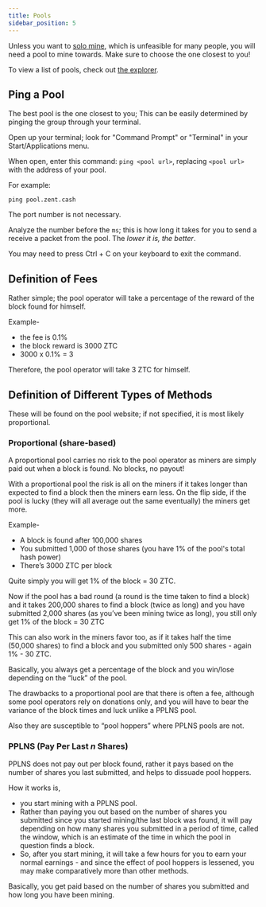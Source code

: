 ```yaml
---
title: Pools
sidebar_position: 5
---
```


Unless you want to [solo mine](desktop-mining/solo-mining), which is unfeasible for many people, you will need a pool to mine towards. Make sure to choose the one closest to you!

To view a list of pools, check out [the explorer](https://explorer.zent.cash/#pools).

## Ping a Pool

The best pool is the one closest to you; This can be easily determined by pinging the group through your terminal.

Open up your terminal; look for "Command Prompt" or "Terminal" in your Start/Applications menu.

When open, enter this command: `ping <pool url>`, replacing `<pool url>` with the address of your pool.

For example: 
```
ping pool.zent.cash
```
The port number is not necessary.

Analyze the number before the `ms`; this is how long it takes for you to send a receive a packet from the pool. The *lower it is, the better*. 



You may need to press Ctrl + C on your keyboard to exit the command.

## Definition of Fees

Rather simple; the pool operator will take a percentage of the reward of the block found for himself.

Example-

- the fee is 0.1%
- the block reward is 3000 ZTC
- 3000 x 0.1% = 3

Therefore, the pool operator will take 3 ZTC for himself.


## Definition of Different Types of Methods

These will be found on the pool website; if not specified, it is most likely proportional.

### Proportional (share-based)

A proportional pool carries no risk to the pool operator as miners are simply paid out when a block is found. No blocks, no payout!

With a proportional pool the risk is all on the miners if it takes longer than expected to find a block then the miners earn less. On the flip side, if the pool is lucky (they will all average out the same eventually) the miners get more.

Example-

- A block is found after 100,000 shares
- You submitted 1,000 of those shares (you have 1% of the pool's total hash power)
- There’s 3000 ZTC per block

Quite simply you will get 1% of the block = 30 ZTC.

Now if the pool has a bad round (a round is the time taken to find a block) and it takes 200,000 shares to find a block (twice as long) and you have submitted 2,000 shares (as you’ve been mining twice as long), you still only get 1% of the block = 30 ZTC

This can also work in the miners favor too, as if it takes half the time (50,000 shares) to find a block and you submitted only 500 shares - again 1% - 30 ZTC.

Basically, you always get a percentage of the block and you win/lose depending on the “luck” of the pool.

The drawbacks to a proportional pool are that there is often a fee, although some pool operators rely on donations only, and you will have to bear the variance of the block times and luck unlike a PPLNS pool.

Also they are susceptible to “pool hoppers” where PPLNS pools are not.

### PPLNS (Pay Per Last *n* Shares)

PPLNS does not pay out per block found, rather it pays based on the number of shares you last submitted, and helps to dissuade pool hoppers.

How it works is,

* you start mining with a PPLNS pool.
* Rather than paying you out based on the number of shares you submitted since you started mining/the last block was found, it will pay depending on how many shares you submitted in a period of time, called the window, which is an estimate of the time in which the pool in question finds a block.
* So, after you start mining, it will take a few hours for you to earn your normal earnings - and since the effect of pool hoppers is lessened, you may make comparatively more than other methods.

Basically, you get paid based on the number of shares you submitted and how long you have been mining.